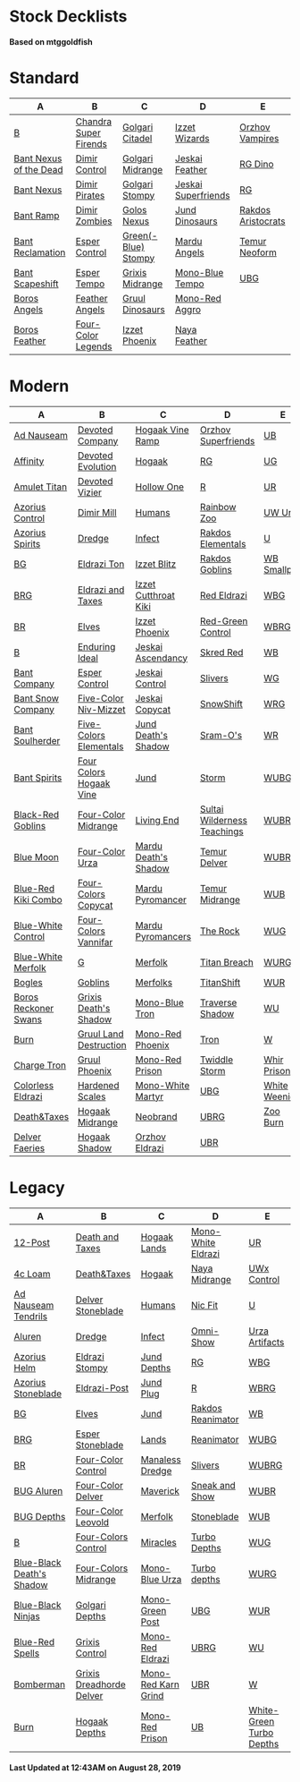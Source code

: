 # Stock Decklists
#### Based on mtggoldfish


# Standard

|                                       A                                        |                                      B                                       |                                    C                                     |                                    D                                     |                                   E                                    |
|--------------------------------------------------------------------------------|------------------------------------------------------------------------------|--------------------------------------------------------------------------|--------------------------------------------------------------------------|------------------------------------------------------------------------|
|[B](./mtggoldfish/Standard/decks/B.md)                                          |[Chandra Super Firends](./mtggoldfish/Standard/decks/Chandra_Super_Firends.md)|[Golgari Citadel](./mtggoldfish/Standard/decks/Golgari_Citadel.md)        |[Izzet Wizards](./mtggoldfish/Standard/decks/Izzet_Wizards.md)            |[Orzhov Vampires](./mtggoldfish/Standard/decks/Orzhov_Vampires.md)      |
|[Bant Nexus of the Dead](./mtggoldfish/Standard/decks/Bant_Nexus_of_the_Dead.md)|[Dimir Control](./mtggoldfish/Standard/decks/Dimir_Control.md)                |[Golgari Midrange](./mtggoldfish/Standard/decks/Golgari_Midrange.md)      |[Jeskai Feather](./mtggoldfish/Standard/decks/Jeskai_Feather.md)          |[RG Dino](./mtggoldfish/Standard/decks/RG_Dino.md)                      |
|[Bant Nexus](./mtggoldfish/Standard/decks/Bant_Nexus.md)                        |[Dimir Pirates](./mtggoldfish/Standard/decks/Dimir_Pirates.md)                |[Golgari Stompy](./mtggoldfish/Standard/decks/Golgari_Stompy.md)          |[Jeskai Superfriends](./mtggoldfish/Standard/decks/Jeskai_Superfriends.md)|[RG](./mtggoldfish/Standard/decks/RG.md)                                |
|[Bant Ramp](./mtggoldfish/Standard/decks/Bant_Ramp.md)                          |[Dimir Zombies](./mtggoldfish/Standard/decks/Dimir_Zombies.md)                |[Golos Nexus](./mtggoldfish/Standard/decks/Golos_Nexus.md)                |[Jund Dinosaurs](./mtggoldfish/Standard/decks/Jund_Dinosaurs.md)          |[Rakdos Aristocrats](./mtggoldfish/Standard/decks/Rakdos_Aristocrats.md)|
|[Bant Reclamation](./mtggoldfish/Standard/decks/Bant_Reclamation.md)            |[Esper Control](./mtggoldfish/Standard/decks/Esper_Control.md)                |[Green(-Blue) Stompy](./mtggoldfish/Standard/decks/Green(-Blue)_Stompy.md)|[Mardu Angels](./mtggoldfish/Standard/decks/Mardu_Angels.md)              |[Temur Neoform](./mtggoldfish/Standard/decks/Temur_Neoform.md)          |
|[Bant Scapeshift](./mtggoldfish/Standard/decks/Bant_Scapeshift.md)              |[Esper Tempo](./mtggoldfish/Standard/decks/Esper_Tempo.md)                    |[Grixis Midrange](./mtggoldfish/Standard/decks/Grixis_Midrange.md)        |[Mono-Blue Tempo](./mtggoldfish/Standard/decks/Mono-Blue_Tempo.md)        |[UBG](./mtggoldfish/Standard/decks/UBG.md)                              |
|[Boros Angels](./mtggoldfish/Standard/decks/Boros_Angels.md)                    |[Feather Angels](./mtggoldfish/Standard/decks/Feather_Angels.md)              |[Gruul Dinosaurs](./mtggoldfish/Standard/decks/Gruul_Dinosaurs.md)        |[Mono-Red Aggro](./mtggoldfish/Standard/decks/Mono-Red_Aggro.md)          |                                                                        |
|[Boros Feather](./mtggoldfish/Standard/decks/Boros_Feather.md)                  |[Four-Color Legends](./mtggoldfish/Standard/decks/Four-Color_Legends.md)      |[Izzet Phoenix](./mtggoldfish/Standard/decks/Izzet_Phoenix.md)            |[Naya Feather](./mtggoldfish/Standard/decks/Naya_Feather.md)              |                                                                        |


# Modern

|                                    A                                     |                                       B                                        |                                    C                                     |                                           D                                            |                            E                             |
|--------------------------------------------------------------------------|--------------------------------------------------------------------------------|--------------------------------------------------------------------------|----------------------------------------------------------------------------------------|----------------------------------------------------------|
|[Ad Nauseam](./mtggoldfish/Modern/decks/Ad_Nauseam.md)                    |[Devoted Company](./mtggoldfish/Modern/decks/Devoted_Company.md)                |[Hogaak Vine Ramp](./mtggoldfish/Modern/decks/Hogaak_Vine_Ramp.md)        |[Orzhov Superfriends](./mtggoldfish/Modern/decks/Orzhov_Superfriends.md)                |[UB](./mtggoldfish/Modern/decks/UB.md)                    |
|[Affinity](./mtggoldfish/Modern/decks/Affinity.md)                        |[Devoted Evolution](./mtggoldfish/Modern/decks/Devoted_Evolution.md)            |[Hogaak](./mtggoldfish/Modern/decks/Hogaak.md)                            |[RG](./mtggoldfish/Modern/decks/RG.md)                                                  |[UG](./mtggoldfish/Modern/decks/UG.md)                    |
|[Amulet Titan](./mtggoldfish/Modern/decks/Amulet_Titan.md)                |[Devoted Vizier](./mtggoldfish/Modern/decks/Devoted_Vizier.md)                  |[Hollow One](./mtggoldfish/Modern/decks/Hollow_One.md)                    |[R](./mtggoldfish/Modern/decks/R.md)                                                    |[UR](./mtggoldfish/Modern/decks/UR.md)                    |
|[Azorius Control](./mtggoldfish/Modern/decks/Azorius_Control.md)          |[Dimir Mill](./mtggoldfish/Modern/decks/Dimir_Mill.md)                          |[Humans](./mtggoldfish/Modern/decks/Humans.md)                            |[Rainbow Zoo](./mtggoldfish/Modern/decks/Rainbow_Zoo.md)                                |[UW Urza](./mtggoldfish/Modern/decks/UW_Urza.md)          |
|[Azorius Spirits](./mtggoldfish/Modern/decks/Azorius_Spirits.md)          |[Dredge](./mtggoldfish/Modern/decks/Dredge.md)                                  |[Infect](./mtggoldfish/Modern/decks/Infect.md)                            |[Rakdos Elementals](./mtggoldfish/Modern/decks/Rakdos_Elementals.md)                    |[U](./mtggoldfish/Modern/decks/U.md)                      |
|[BG](./mtggoldfish/Modern/decks/BG.md)                                    |[Eldrazi Ton](./mtggoldfish/Modern/decks/Eldrazi_Ton.md)                        |[Izzet Blitz](./mtggoldfish/Modern/decks/Izzet_Blitz.md)                  |[Rakdos Goblins](./mtggoldfish/Modern/decks/Rakdos_Goblins.md)                          |[WB Smallpox](./mtggoldfish/Modern/decks/WB_Smallpox.md)  |
|[BRG](./mtggoldfish/Modern/decks/BRG.md)                                  |[Eldrazi and Taxes](./mtggoldfish/Modern/decks/Eldrazi_and_Taxes.md)            |[Izzet Cutthroat Kiki](./mtggoldfish/Modern/decks/Izzet_Cutthroat_Kiki.md)|[Red Eldrazi](./mtggoldfish/Modern/decks/Red_Eldrazi.md)                                |[WBG](./mtggoldfish/Modern/decks/WBG.md)                  |
|[BR](./mtggoldfish/Modern/decks/BR.md)                                    |[Elves](./mtggoldfish/Modern/decks/Elves.md)                                    |[Izzet Phoenix](./mtggoldfish/Modern/decks/Izzet_Phoenix.md)              |[Red-Green Control](./mtggoldfish/Modern/decks/Red-Green_Control.md)                    |[WBRG](./mtggoldfish/Modern/decks/WBRG.md)                |
|[B](./mtggoldfish/Modern/decks/B.md)                                      |[Enduring Ideal](./mtggoldfish/Modern/decks/Enduring_Ideal.md)                  |[Jeskai Ascendancy](./mtggoldfish/Modern/decks/Jeskai_Ascendancy.md)      |[Skred Red](./mtggoldfish/Modern/decks/Skred_Red.md)                                    |[WB](./mtggoldfish/Modern/decks/WB.md)                    |
|[Bant Company](./mtggoldfish/Modern/decks/Bant_Company.md)                |[Esper Control](./mtggoldfish/Modern/decks/Esper_Control.md)                    |[Jeskai Control](./mtggoldfish/Modern/decks/Jeskai_Control.md)            |[Slivers](./mtggoldfish/Modern/decks/Slivers.md)                                        |[WG](./mtggoldfish/Modern/decks/WG.md)                    |
|[Bant Snow Company](./mtggoldfish/Modern/decks/Bant_Snow_Company.md)      |[Five-Color Niv-Mizzet](./mtggoldfish/Modern/decks/Five-Color_Niv-Mizzet.md)    |[Jeskai Copycat](./mtggoldfish/Modern/decks/Jeskai_Copycat.md)            |[SnowShift](./mtggoldfish/Modern/decks/SnowShift.md)                                    |[WRG](./mtggoldfish/Modern/decks/WRG.md)                  |
|[Bant Soulherder](./mtggoldfish/Modern/decks/Bant_Soulherder.md)          |[Five-Colors Elementals](./mtggoldfish/Modern/decks/Five-Colors_Elementals.md)  |[Jund Death's Shadow](./mtggoldfish/Modern/decks/Jund_Death's_Shadow.md)  |[Sram-O's](./mtggoldfish/Modern/decks/Sram-O's.md)                                      |[WR](./mtggoldfish/Modern/decks/WR.md)                    |
|[Bant Spirits](./mtggoldfish/Modern/decks/Bant_Spirits.md)                |[Four Colors Hogaak Vine](./mtggoldfish/Modern/decks/Four_Colors_Hogaak_Vine.md)|[Jund](./mtggoldfish/Modern/decks/Jund.md)                                |[Storm](./mtggoldfish/Modern/decks/Storm.md)                                            |[WUBG](./mtggoldfish/Modern/decks/WUBG.md)                |
|[Black-Red Goblins](./mtggoldfish/Modern/decks/Black-Red_Goblins.md)      |[Four-Color Midrange](./mtggoldfish/Modern/decks/Four-Color_Midrange.md)        |[Living End](./mtggoldfish/Modern/decks/Living_End.md)                    |[Sultai Wilderness Teachings](./mtggoldfish/Modern/decks/Sultai_Wilderness_Teachings.md)|[WUBRG](./mtggoldfish/Modern/decks/WUBRG.md)              |
|[Blue Moon](./mtggoldfish/Modern/decks/Blue_Moon.md)                      |[Four-Color Urza](./mtggoldfish/Modern/decks/Four-Color_Urza.md)                |[Mardu Death's Shadow](./mtggoldfish/Modern/decks/Mardu_Death's_Shadow.md)|[Temur Delver](./mtggoldfish/Modern/decks/Temur_Delver.md)                              |[WUBR](./mtggoldfish/Modern/decks/WUBR.md)                |
|[Blue-Red Kiki Combo](./mtggoldfish/Modern/decks/Blue-Red_Kiki_Combo.md)  |[Four-Colors Copycat](./mtggoldfish/Modern/decks/Four-Colors_Copycat.md)        |[Mardu Pyromancer](./mtggoldfish/Modern/decks/Mardu_Pyromancer.md)        |[Temur Midrange](./mtggoldfish/Modern/decks/Temur_Midrange.md)                          |[WUB](./mtggoldfish/Modern/decks/WUB.md)                  |
|[Blue-White Control](./mtggoldfish/Modern/decks/Blue-White_Control.md)    |[Four-Colors Vannifar](./mtggoldfish/Modern/decks/Four-Colors_Vannifar.md)      |[Mardu Pyromancers](./mtggoldfish/Modern/decks/Mardu_Pyromancers.md)      |[The Rock](./mtggoldfish/Modern/decks/The_Rock.md)                                      |[WUG](./mtggoldfish/Modern/decks/WUG.md)                  |
|[Blue-White Merfolk](./mtggoldfish/Modern/decks/Blue-White_Merfolk.md)    |[G](./mtggoldfish/Modern/decks/G.md)                                            |[Merfolk](./mtggoldfish/Modern/decks/Merfolk.md)                          |[Titan Breach](./mtggoldfish/Modern/decks/Titan_Breach.md)                              |[WURG](./mtggoldfish/Modern/decks/WURG.md)                |
|[Bogles](./mtggoldfish/Modern/decks/Bogles.md)                            |[Goblins](./mtggoldfish/Modern/decks/Goblins.md)                                |[Merfolks](./mtggoldfish/Modern/decks/Merfolks.md)                        |[TitanShift](./mtggoldfish/Modern/decks/TitanShift.md)                                  |[WUR](./mtggoldfish/Modern/decks/WUR.md)                  |
|[Boros Reckoner Swans](./mtggoldfish/Modern/decks/Boros_Reckoner_Swans.md)|[Grixis Death's Shadow](./mtggoldfish/Modern/decks/Grixis_Death's_Shadow.md)    |[Mono-Blue Tron](./mtggoldfish/Modern/decks/Mono-Blue_Tron.md)            |[Traverse Shadow](./mtggoldfish/Modern/decks/Traverse_Shadow.md)                        |[WU](./mtggoldfish/Modern/decks/WU.md)                    |
|[Burn](./mtggoldfish/Modern/decks/Burn.md)                                |[Gruul Land Destruction](./mtggoldfish/Modern/decks/Gruul_Land_Destruction.md)  |[Mono-Red Phoenix](./mtggoldfish/Modern/decks/Mono-Red_Phoenix.md)        |[Tron](./mtggoldfish/Modern/decks/Tron.md)                                              |[W](./mtggoldfish/Modern/decks/W.md)                      |
|[Charge Tron](./mtggoldfish/Modern/decks/Charge_Tron.md)                  |[Gruul Phoenix](./mtggoldfish/Modern/decks/Gruul_Phoenix.md)                    |[Mono-Red Prison](./mtggoldfish/Modern/decks/Mono-Red_Prison.md)          |[Twiddle Storm](./mtggoldfish/Modern/decks/Twiddle_Storm.md)                            |[Whir Prison](./mtggoldfish/Modern/decks/Whir_Prison.md)  |
|[Colorless Eldrazi](./mtggoldfish/Modern/decks/Colorless_Eldrazi.md)      |[Hardened Scales](./mtggoldfish/Modern/decks/Hardened_Scales.md)                |[Mono-White Martyr](./mtggoldfish/Modern/decks/Mono-White_Martyr.md)      |[UBG](./mtggoldfish/Modern/decks/UBG.md)                                                |[White Weenie](./mtggoldfish/Modern/decks/White_Weenie.md)|
|[Death&amp;Taxes](./mtggoldfish/Modern/decks/Death&amp;Taxes.md)          |[Hogaak Midrange](./mtggoldfish/Modern/decks/Hogaak_Midrange.md)                |[Neobrand](./mtggoldfish/Modern/decks/Neobrand.md)                        |[UBRG](./mtggoldfish/Modern/decks/UBRG.md)                                              |[Zoo Burn](./mtggoldfish/Modern/decks/Zoo_Burn.md)        |
|[Delver Faeries](./mtggoldfish/Modern/decks/Delver_Faeries.md)            |[Hogaak Shadow](./mtggoldfish/Modern/decks/Hogaak_Shadow.md)                    |[Orzhov Eldrazi](./mtggoldfish/Modern/decks/Orzhov_Eldrazi.md)            |[UBR](./mtggoldfish/Modern/decks/UBR.md)                                                |                                                          |


# Legacy

|                                         A                                          |                                        B                                         |                                   C                                    |                                  D                                   |                                        E                                         |
|------------------------------------------------------------------------------------|----------------------------------------------------------------------------------|------------------------------------------------------------------------|----------------------------------------------------------------------|----------------------------------------------------------------------------------|
|[12-Post](./mtggoldfish/Legacy/decks/12-Post.md)                                    |[Death and Taxes](./mtggoldfish/Legacy/decks/Death_and_Taxes.md)                  |[Hogaak Lands](./mtggoldfish/Legacy/decks/Hogaak_Lands.md)              |[Mono-White Eldrazi](./mtggoldfish/Legacy/decks/Mono-White_Eldrazi.md)|[UR](./mtggoldfish/Legacy/decks/UR.md)                                            |
|[4c Loam](./mtggoldfish/Legacy/decks/4c_Loam.md)                                    |[Death&amp;Taxes](./mtggoldfish/Legacy/decks/Death&amp;Taxes.md)                  |[Hogaak](./mtggoldfish/Legacy/decks/Hogaak.md)                          |[Naya Midrange](./mtggoldfish/Legacy/decks/Naya_Midrange.md)          |[UWx Control](./mtggoldfish/Legacy/decks/UWx_Control.md)                          |
|[Ad Nauseam Tendrils](./mtggoldfish/Legacy/decks/Ad_Nauseam_Tendrils.md)            |[Delver Stoneblade](./mtggoldfish/Legacy/decks/Delver_Stoneblade.md)              |[Humans](./mtggoldfish/Legacy/decks/Humans.md)                          |[Nic Fit](./mtggoldfish/Legacy/decks/Nic_Fit.md)                      |[U](./mtggoldfish/Legacy/decks/U.md)                                              |
|[Aluren](./mtggoldfish/Legacy/decks/Aluren.md)                                      |[Dredge](./mtggoldfish/Legacy/decks/Dredge.md)                                    |[Infect](./mtggoldfish/Legacy/decks/Infect.md)                          |[Omni-Show](./mtggoldfish/Legacy/decks/Omni-Show.md)                  |[Urza Artifacts](./mtggoldfish/Legacy/decks/Urza_Artifacts.md)                    |
|[Azorius Helm](./mtggoldfish/Legacy/decks/Azorius_Helm.md)                          |[Eldrazi Stompy](./mtggoldfish/Legacy/decks/Eldrazi_Stompy.md)                    |[Jund Depths](./mtggoldfish/Legacy/decks/Jund_Depths.md)                |[RG](./mtggoldfish/Legacy/decks/RG.md)                                |[WBG](./mtggoldfish/Legacy/decks/WBG.md)                                          |
|[Azorius Stoneblade](./mtggoldfish/Legacy/decks/Azorius_Stoneblade.md)              |[Eldrazi-Post](./mtggoldfish/Legacy/decks/Eldrazi-Post.md)                        |[Jund Plug](./mtggoldfish/Legacy/decks/Jund_Plug.md)                    |[R](./mtggoldfish/Legacy/decks/R.md)                                  |[WBRG](./mtggoldfish/Legacy/decks/WBRG.md)                                        |
|[BG](./mtggoldfish/Legacy/decks/BG.md)                                              |[Elves](./mtggoldfish/Legacy/decks/Elves.md)                                      |[Jund](./mtggoldfish/Legacy/decks/Jund.md)                              |[Rakdos Reanimator](./mtggoldfish/Legacy/decks/Rakdos_Reanimator.md)  |[WB](./mtggoldfish/Legacy/decks/WB.md)                                            |
|[BRG](./mtggoldfish/Legacy/decks/BRG.md)                                            |[Esper Stoneblade](./mtggoldfish/Legacy/decks/Esper_Stoneblade.md)                |[Lands](./mtggoldfish/Legacy/decks/Lands.md)                            |[Reanimator](./mtggoldfish/Legacy/decks/Reanimator.md)                |[WUBG](./mtggoldfish/Legacy/decks/WUBG.md)                                        |
|[BR](./mtggoldfish/Legacy/decks/BR.md)                                              |[Four-Color Control](./mtggoldfish/Legacy/decks/Four-Color_Control.md)            |[Manaless Dredge](./mtggoldfish/Legacy/decks/Manaless_Dredge.md)        |[Slivers](./mtggoldfish/Legacy/decks/Slivers.md)                      |[WUBRG](./mtggoldfish/Legacy/decks/WUBRG.md)                                      |
|[BUG Aluren](./mtggoldfish/Legacy/decks/BUG_Aluren.md)                              |[Four-Color Delver](./mtggoldfish/Legacy/decks/Four-Color_Delver.md)              |[Maverick](./mtggoldfish/Legacy/decks/Maverick.md)                      |[Sneak and Show](./mtggoldfish/Legacy/decks/Sneak_and_Show.md)        |[WUBR](./mtggoldfish/Legacy/decks/WUBR.md)                                        |
|[BUG Depths](./mtggoldfish/Legacy/decks/BUG_Depths.md)                              |[Four-Color Leovold](./mtggoldfish/Legacy/decks/Four-Color_Leovold.md)            |[Merfolk](./mtggoldfish/Legacy/decks/Merfolk.md)                        |[Stoneblade](./mtggoldfish/Legacy/decks/Stoneblade.md)                |[WUB](./mtggoldfish/Legacy/decks/WUB.md)                                          |
|[B](./mtggoldfish/Legacy/decks/B.md)                                                |[Four-Colors Control](./mtggoldfish/Legacy/decks/Four-Colors_Control.md)          |[Miracles](./mtggoldfish/Legacy/decks/Miracles.md)                      |[Turbo Depths](./mtggoldfish/Legacy/decks/Turbo_Depths.md)            |[WUG](./mtggoldfish/Legacy/decks/WUG.md)                                          |
|[Blue-Black Death's Shadow](./mtggoldfish/Legacy/decks/Blue-Black_Death's_Shadow.md)|[Four-Colors Midrange](./mtggoldfish/Legacy/decks/Four-Colors_Midrange.md)        |[Mono-Blue Urza](./mtggoldfish/Legacy/decks/Mono-Blue_Urza.md)          |[Turbo depths](./mtggoldfish/Legacy/decks/Turbo_depths.md)            |[WURG](./mtggoldfish/Legacy/decks/WURG.md)                                        |
|[Blue-Black Ninjas](./mtggoldfish/Legacy/decks/Blue-Black_Ninjas.md)                |[Golgari Depths](./mtggoldfish/Legacy/decks/Golgari_Depths.md)                    |[Mono-Green Post](./mtggoldfish/Legacy/decks/Mono-Green_Post.md)        |[UBG](./mtggoldfish/Legacy/decks/UBG.md)                              |[WUR](./mtggoldfish/Legacy/decks/WUR.md)                                          |
|[Blue-Red Spells](./mtggoldfish/Legacy/decks/Blue-Red_Spells.md)                    |[Grixis Control](./mtggoldfish/Legacy/decks/Grixis_Control.md)                    |[Mono-Red Eldrazi](./mtggoldfish/Legacy/decks/Mono-Red_Eldrazi.md)      |[UBRG](./mtggoldfish/Legacy/decks/UBRG.md)                            |[WU](./mtggoldfish/Legacy/decks/WU.md)                                            |
|[Bomberman](./mtggoldfish/Legacy/decks/Bomberman.md)                                |[Grixis Dreadhorde Delver](./mtggoldfish/Legacy/decks/Grixis_Dreadhorde_Delver.md)|[Mono-Red Karn Grind](./mtggoldfish/Legacy/decks/Mono-Red_Karn_Grind.md)|[UBR](./mtggoldfish/Legacy/decks/UBR.md)                              |[W](./mtggoldfish/Legacy/decks/W.md)                                              |
|[Burn](./mtggoldfish/Legacy/decks/Burn.md)                                          |[Hogaak Depths](./mtggoldfish/Legacy/decks/Hogaak_Depths.md)                      |[Mono-Red Prison](./mtggoldfish/Legacy/decks/Mono-Red_Prison.md)        |[UB](./mtggoldfish/Legacy/decks/UB.md)                                |[White-Green Turbo Depths](./mtggoldfish/Legacy/decks/White-Green_Turbo_Depths.md)|



#### Last Updated at 12:43AM on August 28, 2019
